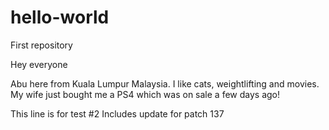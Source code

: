 # hello-world
First repository

Hey everyone

Abu here from Kuala Lumpur Malaysia. I like cats, weightlifting and movies.
My wife just bought me a PS4 which was on sale a few days ago!

This line is for test #2
Includes update for patch 137
